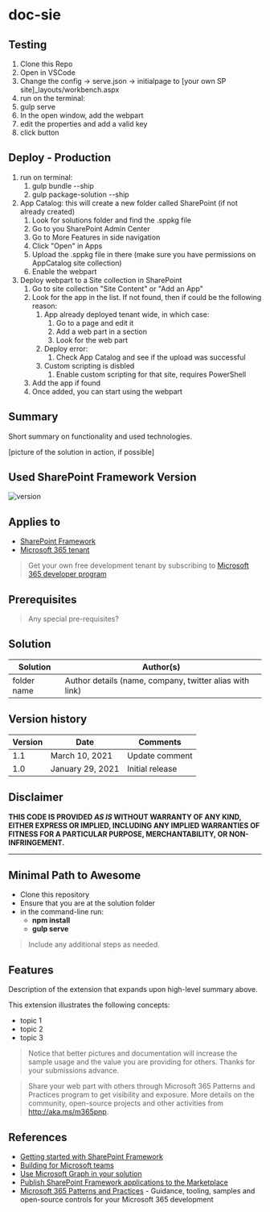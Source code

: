# doc-sie
## Testing
1. Clone this Repo
2. Open in VSCode
3. Change the config -> serve.json -> initialpage to [your own SP site]_layouts/workbench.aspx
4. run on the terminal:
  1. gulp serve
  2. In the open window, add the webpart
  3. edit the properties and add a valid key
  4. click button

## Deploy - Production
1. run on terminal:
   1. gulp bundle --ship
   2. gulp package-solution --ship
2. App Catalog: this will create a new folder called SharePoint (if not already created)
   1. Look for solutions folder and find the .sppkg file
   2. Go to you SharePoint Admin Center
   3. Go to More Features in side navigation
   4. Click "Open" in Apps
   5. Upload the .sppkg file in there (make sure you have permissions on AppCatalog site collection)
   6. Enable the webpart
3. Deploy webpart to a Site collection in SharePoint
   1. Go to site collection "Site Content" or "Add an App"
   2. Look for the app in the list. If not found, then if could be the following reason:
      1. App already deployed tenant wide, in which case:
         1. Go to a page and edit it
         2. Add a web part in a section
         3. Look for the web part
      2. Deploy error:
         1. Check App Catalog and see if the upload was successful
      3. Custom scripting is disbled
         1. Enable custom scripting for that site, requires PowerShell
   3. Add the app if found
   4. Once added, you can start using the webpart
 
## Summary

Short summary on functionality and used technologies.

[picture of the solution in action, if possible]

## Used SharePoint Framework Version

![version](https://img.shields.io/badge/version-1.17.3-green.svg)

## Applies to

- [SharePoint Framework](https://aka.ms/spfx)
- [Microsoft 365 tenant](https://docs.microsoft.com/en-us/sharepoint/dev/spfx/set-up-your-developer-tenant)

> Get your own free development tenant by subscribing to [Microsoft 365 developer program](http://aka.ms/o365devprogram)

## Prerequisites

> Any special pre-requisites?

## Solution

| Solution    | Author(s)                                               |
| ----------- | ------------------------------------------------------- |
| folder name | Author details (name, company, twitter alias with link) |

## Version history

| Version | Date             | Comments        |
| ------- | ---------------- | --------------- |
| 1.1     | March 10, 2021   | Update comment  |
| 1.0     | January 29, 2021 | Initial release |

## Disclaimer

**THIS CODE IS PROVIDED _AS IS_ WITHOUT WARRANTY OF ANY KIND, EITHER EXPRESS OR IMPLIED, INCLUDING ANY IMPLIED WARRANTIES OF FITNESS FOR A PARTICULAR PURPOSE, MERCHANTABILITY, OR NON-INFRINGEMENT.**

---

## Minimal Path to Awesome

- Clone this repository
- Ensure that you are at the solution folder
- in the command-line run:
  - **npm install**
  - **gulp serve**

> Include any additional steps as needed.

## Features

Description of the extension that expands upon high-level summary above.

This extension illustrates the following concepts:

- topic 1
- topic 2
- topic 3

> Notice that better pictures and documentation will increase the sample usage and the value you are providing for others. Thanks for your submissions advance.

> Share your web part with others through Microsoft 365 Patterns and Practices program to get visibility and exposure. More details on the community, open-source projects and other activities from http://aka.ms/m365pnp.

## References

- [Getting started with SharePoint Framework](https://docs.microsoft.com/en-us/sharepoint/dev/spfx/set-up-your-developer-tenant)
- [Building for Microsoft teams](https://docs.microsoft.com/en-us/sharepoint/dev/spfx/build-for-teams-overview)
- [Use Microsoft Graph in your solution](https://docs.microsoft.com/en-us/sharepoint/dev/spfx/web-parts/get-started/using-microsoft-graph-apis)
- [Publish SharePoint Framework applications to the Marketplace](https://docs.microsoft.com/en-us/sharepoint/dev/spfx/publish-to-marketplace-overview)
- [Microsoft 365 Patterns and Practices](https://aka.ms/m365pnp) - Guidance, tooling, samples and open-source controls for your Microsoft 365 development
